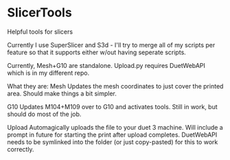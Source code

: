 # SlicerTools
Helpful tools for slicers

Currently I use SuperSlicer and S3d - I'll try to merge all of my scripts per feature so that it supports either w/out having seperate scripts.

Currently, Mesh+G10 are standalone.
Upload.py requires DuetWebAPI which is in my different repo.

What they are:
Mesh
  Updates the mesh coordinates to just cover the printed area. Should make things a bit simpler.

G10
  Updates M104+M109 over to G10 and activates tools. Still in work, but should do most of the job.
  
Upload
  Automagically uploads the file to your duet 3 machine. Will include a prompt in future for starting the print after upload completes. DuetWebAPI needs to be symlinked into the folder (or just copy-pasted) for this to work correctly.
 
